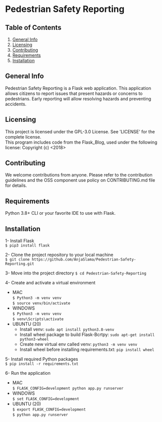# Pedestrian Safety Reporting

## Table of Contents

1. [General Info](#general-info)
2. [Licensing](#licensing)
3. [Contributing](#contributing)
4. [Requirements](#requirements)
5. [Installation](#installation)

## General Info

Pedestrian Safety Reporting is a Flask web application. This application allows citizens to report issues that present
hazards or concerns to pedestrians. Early reporting will allow resolving hazards and preventing accidents.

## Licensing

This project is licensed under the GPL-3.0 License. See 'LICENSE' for the complete license.  
This program includes code from the Flask_Blog, used under the following license: Copyright (c) <2018> <CoreyMSchafer>

## Contributing

We welcome contributions from anyone. Please refer to the contribution guidelines and the OSS component use policy on
CONTRIBUTING.md file for details.

## Requirements

Python 3.8+ CLI or your favorite IDE to use with Flask.

## Installation

1- Install Flask  
`$ pip3 install flask`

2- Clone the project repository to your local machine  
`$ git clone https://github.com/AnjaSlama/Pedestrian-Safety-Reporting.git`

3- Move into the project directory
`$ cd Pedestrian-Safety-Reporting`

4- Create and activate a virtual environment

- MAC  
  `$ Python3 -m venv venv`   
  `$ source venv/bin/activate`
- WINDOWS  
  `$ Python3 -m venv venv`  
  `$ venv\Scripts\activate`
- UBUNTU (20)  
  - Install venv: `sudo apt install python3.8-venv`  
  - Install wheel package to build Flask-Bcrtpy: `sudo apt-get install python3-wheel`  
  - Create new virtual env called venv: `python3 -m venv venv`  
  - Install wheel before installing requirements.txt: `pip install wheel`  

5- Install required Python packages  
`$ pip install -r requirements.txt`

6- Run the application

- MAC  
  `$ FLASK_CONFIG=development python app.py runserver`
- WINDOWS  
  `$ set FLASK_CONFIG=development`  
- UBUNTU (20)  
  `$ export FLASK_CONFIG=development`  
  `$ python app.py runserver`







